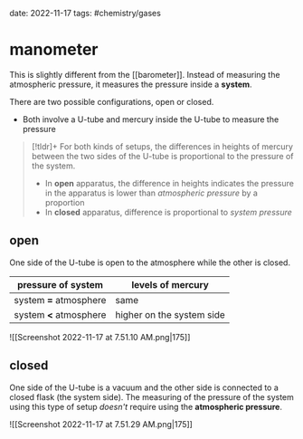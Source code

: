 date: 2022-11-17
tags: #chemistry/gases 
# manometer

This is slightly different from the [[barometer]]. Instead of measuring the atmospheric pressure, it measures the pressure inside a **system**.

There are two possible configurations, open or closed.
- Both involve a U-tube and mercury inside the U-tube to measure the pressure

>[!tldr]+
>For both kinds of setups, the differences in heights of mercury between the two sides of the U-tube is proportional to the pressure of the system.
>- In **open** apparatus, the difference in heights indicates the pressure in the apparatus is lower than *atmospheric pressure* by a proportion
>- In **closed** apparatus, difference is proportional to *system pressure*


## open
One side of the U-tube is open to the atmosphere while the other is closed.

| pressure of system  | levels of mercury |
| ------------------- | ----------------- |
| system **=** atmosphere | same              |
| system **<** atmosphere | higher on the system side|

![[Screenshot 2022-11-17 at 7.51.10 AM.png|175]]

## closed
One side of the U-tube is a vacuum and the other side is connected to a closed flask (the system side). The measuring of the pressure of the system using this type of setup *doesn't* require using the **atmospheric pressure**.

![[Screenshot 2022-11-17 at 7.51.29 AM.png|175]]